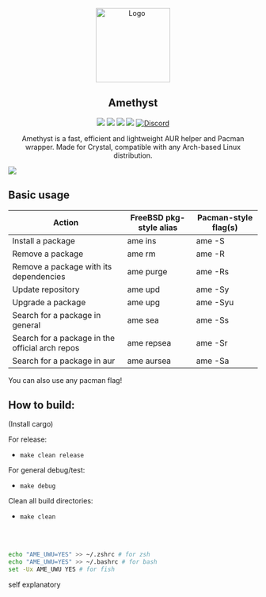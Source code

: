 <p align="center">
  <a href="https://github.com/crystal-linux">
    <img src="https://git.getcryst.al/crystal/branding/raw/branch/main/logos/crystal-logo-minimal.png" alt="Logo" width="150" height="150">
  </a>
</p>
<p align="center"> 
<h2 align="center"> Amethyst</h2>
</p>
<p align="center">
<img src=https://img.shields.io/github/stars/crystal-linux/ame?style=flat&color=a900ff&logo=Github />
<img src=https://img.shields.io/github/forks/crystal-linux/ame?style=flat&color=a900ff&logo=Github />
<img src=https://img.shields.io/github/issues/crystal-linux/ame?style=flat&color=a900ff&logo=Github />
<img src=https://img.shields.io/github/issues-pr/crystal-linux/ame?style=flat&color=a900f&logo=Github />
<a href="https://discord.gg/yp4xpZeAgW"><img alt="Discord" src="https://img.shields.io/discord/825473796227858482?color=blue&label=Discord&logo=Discord&logoColor=white"?link=https://discord.gg/yp4xpZeAgW&link=https://discord.gg/yp4xpZeAgW> </p></a>

<p align="center"> Amethyst is a fast, efficient and lightweight AUR helper and Pacman wrapper. 
Made for Crystal, compatible with any Arch-based Linux distribution.</p>

![](screenshot.png)

## Basic usage
| Action | FreeBSD pkg-style alias | Pacman-style flag(s) |
| ------ | ------ | ------ |
| Install a package | ame ins | ame -S |
| Remove a package | ame rm | ame -R |
| Remove a package with its dependencies | ame purge | ame -Rs |
| Update repository | ame upd | ame -Sy |
| Upgrade a package | ame upg | ame -Syu |
| Search for a package in general | ame sea | ame -Ss |
| Search for a package in the official arch repos | ame repsea | ame -Sr |
| Search for a package in aur | ame aursea | ame -Sa |

You can also use any pacman flag!

## How to build:
(Install cargo)

For release:
  - `make clean release`
 
For general debug/test:
  - `make debug`

Clean all build directories:
  - `make clean`

<br>
<br>

```sh
echo "AME_UWU=YES" >> ~/.zshrc # for zsh
echo "AME_UWU=YES" >> ~/.bashrc # for bash
set -Ux AME_UWU YES # for fish
```
self explanatory
